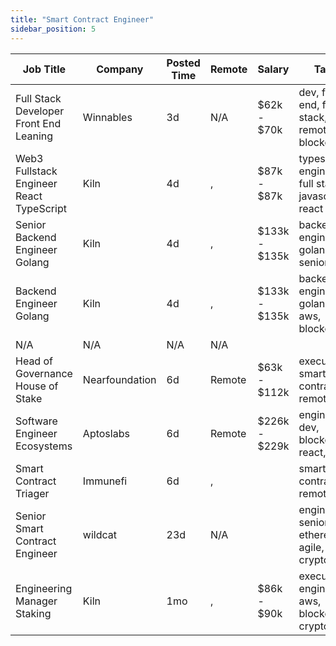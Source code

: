 ```yaml
---
title: "Smart Contract Engineer"
sidebar_position: 5
---
```


| Job Title | Company | Posted Time | Remote | Salary | Tags | Apply Link |
|-----------|---------|-------------|--------|--------|------|------------|
| Full Stack Developer Front End Leaning | Winnables | 3d | N/A | $62k - $70k | dev, front end, full stack, remote, blockchain | [Apply](https://web3.career/full-stack-developer-front-end-leaning-winnables/105877) |
| Web3 Fullstack Engineer React TypeScript | Kiln | 4d | , | $87k - $87k | typescript, engineer, full stack, javascript, react | [Apply](https://web3.career/web3-fullstack-engineer-react-typescript-kiln/115829) |
| Senior Backend Engineer Golang | Kiln | 4d | , | $133k - $135k | backend, engineer, golang, senior, aws | [Apply](https://web3.career/senior-backend-engineer-golang-kiln/115827) |
| Backend Engineer Golang | Kiln | 4d | , | $133k - $135k | backend, engineer, golang, aws, blockchain | [Apply](https://web3.career/backend-engineer-golang-kiln/115826) |
| N/A | N/A | N/A | N/A |  |  | [Apply](https://web3.career/metana) |
| Head of Governance House of Stake | Nearfoundation | 6d | Remote | $63k - $112k | executive, smart contract, remote | [Apply](https://web3.career/head-of-governance-house-of-stake-nearfoundation/107360) |
| Software Engineer Ecosystems | Aptoslabs | 6d | Remote | $226k - $229k | engineer, dev, blockchain, react, rust | [Apply](https://web3.career/software-engineer-ecosystems-aptoslabs/114074) |
| Smart Contract Triager | Immunefi | 6d | , |  | smart contract, remote | [Apply](https://web3.career/smart-contract-triager-immunefi/35470) |
| Senior Smart Contract Engineer | wildcat | 23d | N/A |  | engineer, senior, ethereum, agile, crypto | [Apply](https://web3.career/senior-smart-contract-engineer-wildcat/108465) |
| Engineering Manager Staking | Kiln | 1mo | , | $86k - $90k | executive, engineer, aws, blockchain, crypto | [Apply](https://web3.career/engineering-manager-staking-kiln/107804) |
